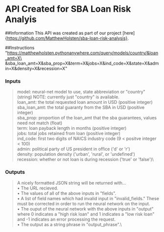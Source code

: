 # API Created for SBA Loan Risk Analyis

##Information
This API was created as part of our project [here]{https://github.com/MatthewHolsten/sba-loan-risk-analysis}.

##Instructions
"https://matthewholsten.pythonanywhere.com/query/models/country/&loan_amt=X\
&sba_loan_amt=X&sba_prop=X&term=X&jobs=X&ind_code=X&state=X&admin=X&density=X&recession=X"

### Inputs
>model:          neural-net model to use, state abbreviation or "country" (string) NOTE: currently just "country" is available.\
loan_amt:       the total requested loan amount in USD (positive integer)\
sba_loan_amt:   the total guaranty from the SBA in USD (positive integer)\
sba_prop:       proportion of the loan_amt that the sba guarantees, values need not match (float)\
term:           loan payback length in months (positive integer)\
jobs:           total jobs retained from loan (positive integer)\
ind_code:       first two digits of NAICS industry code (9 < positve integer < 100)\
admin:          political party of US president in office ('d' or 'r')\
density:        population density ('urban', 'rural', or 'undefined')\
recession:      whether or not loan is during recession ('true' or 'false')\

### Outputs
>A nicely formatted JSON string will be returned with...\
• The URL recieved.\
• The values of all of the above inputs in "fields".\
• A list of field names which had invalid input in "invalid_fields." These must be
    corrected in order to run the neural network on the input.\
• The ouput of the neural network with the above inputs in "output" where 0 indicates
    a "high risk loan" and 1 indicates a "low risk loan" and -1 indicates an error processing
    the request.\
• The output as a string phrase in "output_phrase".\

